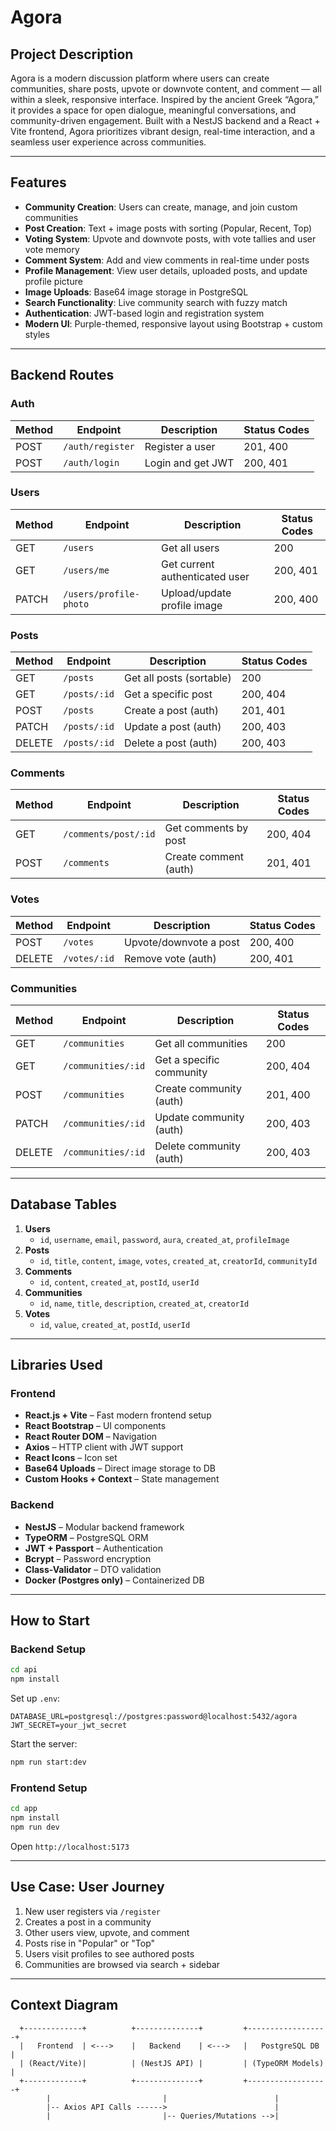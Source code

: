 # **Agora**

## **Project Description**

Agora is a modern discussion platform where users can create communities, share posts, upvote or downvote content, and comment — all within a sleek, responsive interface. Inspired by the ancient Greek “Agora,” it provides a space for open dialogue, meaningful conversations, and community-driven engagement. Built with a NestJS backend and a React + Vite frontend, Agora prioritizes vibrant design, real-time interaction, and a seamless user experience across communities.

---

## **Features**

- **Community Creation**: Users can create, manage, and join custom communities
- **Post Creation**: Text + image posts with sorting (Popular, Recent, Top)
- **Voting System**: Upvote and downvote posts, with vote tallies and user vote memory
- **Comment System**: Add and view comments in real-time under posts
- **Profile Management**: View user details, uploaded posts, and update profile picture
- **Image Uploads**: Base64 image storage in PostgreSQL 
- **Search Functionality**: Live community search with fuzzy match
- **Authentication**: JWT-based login and registration system
- **Modern UI**: Purple-themed, responsive layout using Bootstrap + custom styles

---

## **Backend Routes**

### **Auth**

| Method | Endpoint         | Description        | Status Codes |
|--------|------------------|--------------------|--------------|
| POST   | `/auth/register` | Register a user    | 201, 400     |
| POST   | `/auth/login`    | Login and get JWT  | 200, 401     |

### **Users**

| Method | Endpoint           | Description                | Status Codes |
|--------|--------------------|----------------------------|--------------|
| GET    | `/users`           | Get all users              | 200          |
| GET    | `/users/me`        | Get current authenticated user | 200, 401 |
| PATCH  | `/users/profile-photo` | Upload/update profile image | 200, 400     |

### **Posts**

| Method | Endpoint       | Description              | Status Codes |
|--------|----------------|--------------------------|--------------|
| GET    | `/posts`       | Get all posts (sortable) | 200          |
| GET    | `/posts/:id`   | Get a specific post      | 200, 404     |
| POST   | `/posts`       | Create a post (auth)     | 201, 401     |
| PATCH  | `/posts/:id`   | Update a post (auth)     | 200, 403     |
| DELETE | `/posts/:id`   | Delete a post (auth)     | 200, 403     |

### **Comments**

| Method | Endpoint             | Description               | Status Codes |
|--------|----------------------|---------------------------|--------------|
| GET    | `/comments/post/:id`| Get comments by post      | 200, 404     |
| POST   | `/comments`         | Create comment (auth)     | 201, 401     |

### **Votes**

| Method | Endpoint        | Description                | Status Codes |
|--------|-----------------|----------------------------|--------------|
| POST   | `/votes`        | Upvote/downvote a post     | 200, 400     |
| DELETE | `/votes/:id`    | Remove vote (auth)         | 200, 401     |

### **Communities**

| Method | Endpoint          | Description                | Status Codes |
|--------|-------------------|----------------------------|--------------|
| GET    | `/communities`    | Get all communities        | 200          |
| GET    | `/communities/:id`| Get a specific community   | 200, 404     |
| POST   | `/communities`    | Create community (auth)    | 201, 400     |
| PATCH  | `/communities/:id`| Update community (auth)    | 200, 403     |
| DELETE | `/communities/:id`| Delete community (auth)    | 200, 403     |

---

## **Database Tables**

1. **Users**
   - `id`, `username`, `email`, `password`, `aura`, `created_at`, `profileImage`
2. **Posts**
   - `id`, `title`, `content`, `image`, `votes`, `created_at`, `creatorId`, `communityId`
3. **Comments**
   - `id`, `content`, `created_at`, `postId`, `userId`
4. **Communities**
   - `id`, `name`, `title`, `description`, `created_at`, `creatorId`
5. **Votes**
   - `id`, `value`, `created_at`, `postId`, `userId`

---

## **Libraries Used**

### **Frontend**
- **React.js + Vite** – Fast modern frontend setup
- **React Bootstrap** – UI components
- **React Router DOM** – Navigation
- **Axios** – HTTP client with JWT support
- **React Icons** – Icon set
- **Base64 Uploads** – Direct image storage to DB
- **Custom Hooks + Context** – State management

### **Backend**
- **NestJS** – Modular backend framework
- **TypeORM** – PostgreSQL ORM
- **JWT + Passport** – Authentication
- **Bcrypt** – Password encryption
- **Class-Validator** – DTO validation
- **Docker (Postgres only)** – Containerized DB

---

## **How to Start**

### **Backend Setup**
```bash
cd api
npm install
```

Set up `.env`:
```env
DATABASE_URL=postgresql://postgres:password@localhost:5432/agora
JWT_SECRET=your_jwt_secret
```

Start the server:
```bash
npm run start:dev
```

### **Frontend Setup**
```bash
cd app
npm install
npm run dev
```

Open `http://localhost:5173`

---

## **Use Case: User Journey**

1. New user registers via `/register`
2. Creates a post in a community
3. Other users view, upvote, and comment
4. Posts rise in "Popular" or "Top"
5. Users visit profiles to see authored posts
6. Communities are browsed via search + sidebar

---

## **Context Diagram**

```plaintext
  +-------------+          +--------------+         +------------------+
  |   Frontend  | <--->    |   Backend    | <--->   |   PostgreSQL DB  |
  | (React/Vite)|          | (NestJS API) |         | (TypeORM Models) |
  +-------------+          +--------------+         +------------------+
        |                         |                        |
        |-- Axios API Calls ------>                        |
        |                         |-- Queries/Mutations -->|
```
